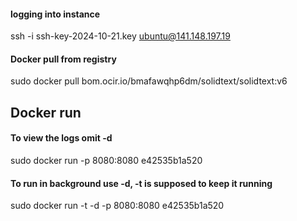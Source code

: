 #### logging into instance

ssh -i ssh-key-2024-10-21.key ubuntu@141.148.197.19


#### Docker pull from registry
sudo docker pull bom.ocir.io/bmafawqhp6dm/solidtext/solidtext:v6

## Docker run 
#### To view the logs omit -d
sudo docker run  -p 8080:8080 e42535b1a520 
#### To run in background use -d, -t is supposed to keep it running
sudo docker run -t -d -p 8080:8080 e42535b1a520 